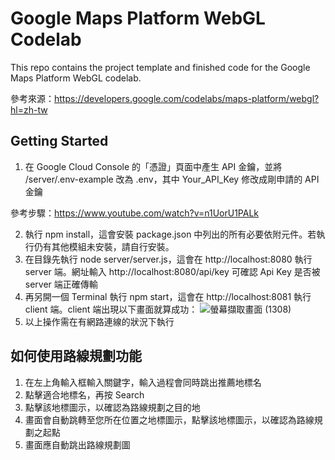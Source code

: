 # Google Maps Platform WebGL Codelab

This repo contains the project template and finished code for the Google Maps Platform WebGL codelab.

參考來源：https://developers.google.com/codelabs/maps-platform/webgl?hl=zh-tw

## Getting Started
1. 在  Google Cloud Console 的「憑證」頁面中產生 API 金鑰，並將 /server/.env-example 改為 .env，其中 Your_API_Key 修改成剛申請的 API 金鑰

參考步驟：https://www.youtube.com/watch?v=n1UorU1PALk

2. 執行 npm install，這會安裝 package.json 中列出的所有必要依附元件。若執行仍有其他模組未安裝，請自行安裝。
3. 在目錄先執行 node server/server.js，這會在 http://localhost:8080 執行 server 端。網址輸入 http://localhost:8080/api/key 可確認 Api Key 是否被 server 端正確傳輸
4. 再另開一個 Terminal 執行 npm start，這會在 http://localhost:8081 執行 client 端。client 端出現以下畫面就算成功：
![螢幕擷取畫面 (1308)](https://github.com/JOE-CHOU88/MIS-Final-Project-Webgl-Three/assets/62171839/893439f0-314c-4d88-a841-8a3716601f97)
5. 以上操作需在有網路連線的狀況下執行

## 如何使用路線規劃功能
1. 在左上角輸入框輸入關鍵字，輸入過程會同時跳出推薦地標名
2. 點擊適合地標名，再按 Search
3. 點擊該地標圖示，以確認為路線規劃之目的地
4. 畫面會自動跳轉至您所在位置之地標圖示，點擊該地標圖示，以確認為路線規劃之起點
5. 畫面應自動跳出路線規劃圖

